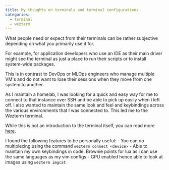 ```yaml
---
title: My thoughts on terminals and terminal configurations
categories: 
  - terminal
  - wezterm
---
```


What people need or expect from their terminals can be rather subjective depending on what you primarily use it for.

For example, for application developers who use an IDE as their main driver might see the terminal as just a place to run their scripts or to install system-wide packages.

This is in contrast to DevOps or MLOps engineers who manage multiple VM's and do not want to lose their sessions when they move from one system to another.

As I maintain a homelab, I was looking for a quick and easy way for me to connect to that instance over SSH and be able to pick up easily when i left off. I also wanted to maintain the same look and feel and keybindings across the various environments that I was connected to. This led me to the Wezterm terminal.

While this is not an introduction to the terminal itself, you can read more [here](https://wezterm.org/index.html). 

I found the following features to be personally useful:
    - You can do multiplexing using the command `wezterm connect <device>`
    - Able to maintain my own keybindings in code. Brownie points for lua as i can use the same languages as my vim configs
    - GPU enabled hence able to look at images using `wezterm imgcat`


